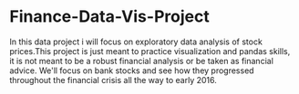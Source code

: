 # Finance-Data-Vis-Project
In this data project i will focus on exploratory data analysis of stock prices.This project is just meant to practice visualization and pandas skills, it is not meant to be a robust financial analysis or be taken as financial advice. We'll focus on bank stocks and see how they progressed throughout the financial crisis all the way to early 2016.
